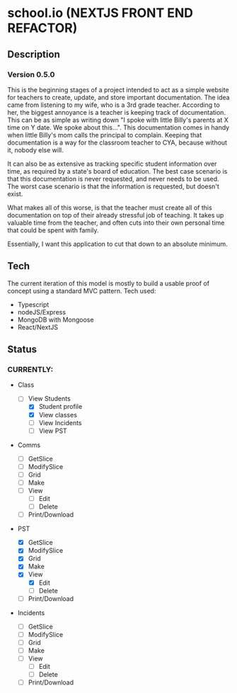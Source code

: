 # school.io (NEXTJS FRONT END REFACTOR)

## Description

### Version 0.5.0

This is the beginning stages of a project intended to act as a simple website
for teachers to create, update, and store important documentation. The idea came
from listening to my wife, who is a 3rd grade teacher. According to her, the
biggest annoyance is a teacher is keeping track of documentation. This can be as
simple as writing down "I spoke with little Billy's parents at X time on Y date.
We spoke about this...". This documentation comes in handy when little Billy's
mom calls the principal to complain. Keeping that documentation is a way for the
classroom teacher to CYA, because without it, nobody else will.

It can also be as extensive as tracking specific student information over time,
as required by a state's board of education. The best case scenario is that this
documentation is never requested, and never needs to be used. The worst case
scenario is that the information is requested, but doesn't exist.

What makes all of this worse, is that the teacher must create all of this
documentation on top of their already stressful job of teaching. It takes up
valuable time from the teacher, and often cuts into their own personal time that
could be spent with family.

Essentially, I want this application to cut that down to an absolute minimum.

## Tech

The current iteration of this model is mostly to build a usable proof of concept
using a standard MVC pattern. Tech used:

- Typescript
- nodeJS/Express
- MongoDB with Mongoose
- React/NextJS

## Status

### **CURRENTLY:**

- Class

  - [ ] View Students
    - [x] Student profile
    - [x] View classes
    - [ ] View Incidents
    - [ ] View PST

- Comms

  - [ ] GetSlice
  - [ ] ModifySlice
  - [ ] Grid
  - [ ] Make
  - [ ] View
    - [ ] Edit
    - [ ] Delete
  - [ ] Print/Download

- PST

  - [x] GetSlice
  - [x] ModifySlice
  - [x] Grid
  - [x] Make
  - [x] View
    - [x] Edit
    - [ ] Delete
  - [ ] Print/Download

- Incidents
  - [ ] GetSlice
  - [ ] ModifySlice
  - [ ] Grid
  - [ ] Make
  - [ ] View
    - [ ] Edit
    - [ ] Delete
  - [ ] Print/Download
